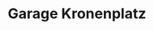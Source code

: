 ---
title: "Garage Kronenplatz"
url: /affoltern-am-albis/garage-kronenplatz/
shop: Autowerkstatt
---